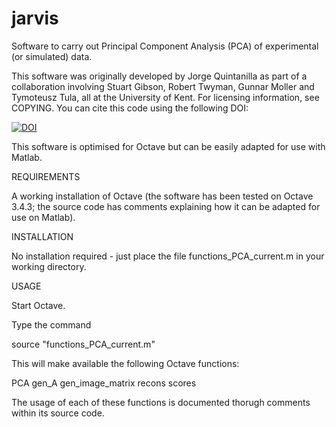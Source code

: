 # jarvis

Software to carry out Principal Component Analysis (PCA) of experimental (or simulated) data.

This software was originally developed by Jorge Quintanilla as part of a collaboration involving Stuart Gibson, Robert Twyman, Gunnar Moller and Tymoteusz Tula, all at the University of Kent. For licensing information, see COPYING. You can cite this code using the following DOI:

[![DOI](https://zenodo.org/badge/258258591.svg)](https://zenodo.org/badge/latestdoi/258258591)

This software is optimised for Octave but can be easily adapted for use with Matlab.

REQUIREMENTS

A working installation of Octave (the software has been tested on Octave 3.4.3; the source code has comments explaining how it can be adapted for use on Matlab).

INSTALLATION

No installation required - just place the file functions_PCA_current.m in your working directory.

USAGE

Start Octave.

Type the command

 source "functions_PCA_current.m"

This will make available the following Octave functions:

PCA
gen_A
gen_image_matrix
recons
scores

The usage of each of these functions is documented thorugh comments within its source code.
